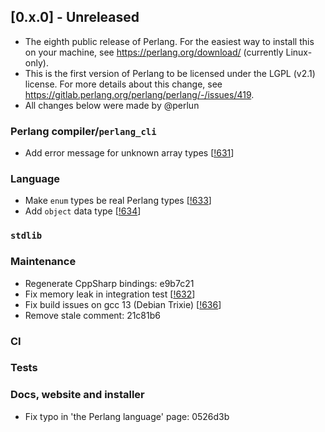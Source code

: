 ## [0.x.0] - Unreleased
- The eighth public release of Perlang. For the easiest way to install this on your machine, see
  https://perlang.org/download/ (currently Linux-only).
- This is the first version of Perlang to be licensed under the LGPL (v2.1) license. For more details about this change,
  see https://gitlab.perlang.org/perlang/perlang/-/issues/419.
- All changes below were made by @perlun

### Perlang compiler/`perlang_cli`
- Add error message for unknown array types [[!631][631]]

### Language
- Make `enum` types be real Perlang types [[!633][633]]
- Add `object` data type [[!634][634]]

### `stdlib`

### Maintenance
- Regenerate CppSharp bindings: e9b7c21
- Fix memory leak in integration test [[!632][632]]
- Fix build issues on gcc 13 (Debian Trixie) [[!636][636]]
- Remove stale comment: 21c81b6

### CI

### Tests

### Docs, website and installer
- Fix typo in 'the Perlang language' page: 0526d3b

[631]: https://gitlab.perlang.org/perlang/perlang/merge_requests/631
[632]: https://gitlab.perlang.org/perlang/perlang/merge_requests/632
[633]: https://gitlab.perlang.org/perlang/perlang/merge_requests/633
[634]: https://gitlab.perlang.org/perlang/perlang/merge_requests/634
[636]: https://gitlab.perlang.org/perlang/perlang/merge_requests/636
